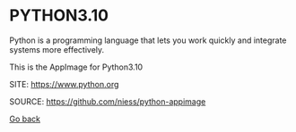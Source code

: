 # PYTHON3.10

 Python is a programming language that lets you work quickly
 and integrate systems more effectively.
 
 This is the AppImage for Python3.10
 
 SITE: https://www.python.org

 SOURCE: https://github.com/niess/python-appimage

 [Go back](https://portable-linux-apps.github.io/apps.html)
